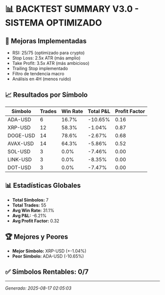 # 📊 BACKTEST SUMMARY V3.0 - SISTEMA OPTIMIZADO

## 🔧 Mejoras Implementadas
- RSI: 25/75 (optimizado para crypto)
- Stop Loss: 2.5x ATR (más amplio)
- Take Profit: 3.5x ATR (más ambicioso)
- Trailing Stop implementado
- Filtro de tendencia macro
- Análisis en 4H (menos ruido)

## 📈 Resultados por Símbolo

| Símbolo | Trades | Win Rate | Total P&L | Profit Factor |
|---------|--------|----------|-----------|---------------|
| ADA-USD | 6 | 16.7% | -10.65% | 0.16 |
| XRP-USD | 12 | 58.3% | -1.04% | 0.87 |
| DOGE-USD | 14 | 78.6% | -2.67% | 0.68 |
| AVAX-USD | 14 | 64.3% | -5.86% | 0.52 |
| SOL-USD | 3 | 0.0% | -7.46% | 0.00 |
| LINK-USD | 3 | 0.0% | -8.35% | 0.00 |
| DOT-USD | 3 | 0.0% | -7.47% | 0.00 |

## 📊 Estadísticas Globales
- **Total Símbolos:** 7
- **Total Trades:** 55
- **Avg Win Rate:** 31.1%
- **Avg P&L:** -6.21%
- **Avg Profit Factor:** 0.32

## 🏆 Mejores y Peores
- **Mejor Símbolo:** XRP-USD (+-1.04%)
- **Peor Símbolo:** ADA-USD (-10.65%)

## ✅ Símbolos Rentables: 0/7

---
*Generado: 2025-08-17 02:05:03*

